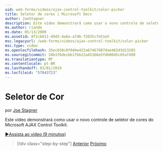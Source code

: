 ```yaml
---
uid: web-forms/videos/ajax-control-toolkit/color-picker
title: Seletor de cores | Microsoft Docs
author: JoeStagner
description: Este vídeo demonstrará como usar o novo controle de seletor de cores do Microsoft AJAX Control Toolkit.
ms.author: riande
ms.date: 05/13/2009
ms.assetid: 8f2cb811-d9d3-4a6a-a7d6-f2035cfe51e5
msc.legacyurl: /web-forms/videos/ajax-control-toolkit/color-picker
msc.type: video
ms.openlocfilehash: 35ec830c0f0d4e422a67467987dae462d3d23285
ms.sourcegitcommit: 24b1f6decbb17bb22a45166e5fdb0845c65af498
ms.translationtype: MT
ms.contentlocale: pt-BR
ms.lasthandoff: 03/01/2019
ms.locfileid: "57043723"
---
```

<a name="color-picker"></a>Seletor de Cor
====================
por [Joe Stagner](https://github.com/JoeStagner)

Este vídeo demonstrará como usar o novo controle de seletor de cores do Microsoft AJAX Control Toolkit.

[&#9654;Assista ao vídeo (9 minutos)](https://channel9.msdn.com/Blogs/ASP-NET-Site-Videos/color-picker)

> [!div class="step-by-step"]
> [Anterior](control-extenders.md)
> [Próximo](combo-box.md)
